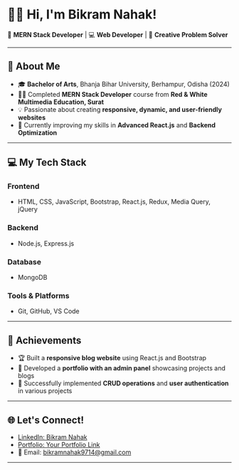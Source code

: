 # 🙋‍♂️ Hi, I'm Bikram Nahak!  

🎯 **MERN Stack Developer** | 💻 **Web Developer** | 🌟 **Creative Problem Solver**  

---

## 🚀 About Me  

- 🎓 **Bachelor of Arts**, Bhanja Bihar University, Berhampur, Odisha (2024)  
- 🧑‍💻 Completed **MERN Stack Developer** course from **Red & White Multimedia Education, Surat**  
- 💡 Passionate about creating **responsive, dynamic, and user-friendly websites**  
- 🌱 Currently improving my skills in **Advanced React.js** and **Backend Optimization**  

---

## 💻 My Tech Stack  

### **Frontend**  
- HTML, CSS, JavaScript, Bootstrap, React.js, Redux, Media Query, jQuery  

### **Backend**  
- Node.js, Express.js  

### **Database**  
- MongoDB  

### **Tools & Platforms**  
- Git, GitHub, VS Code  

---

## 🌟 Achievements  

- 🏆 Built a **responsive blog website** using React.js and Bootstrap  
- 🚀 Developed a **portfolio with an admin panel** showcasing projects and blogs  
- 💼 Successfully implemented **CRUD operations** and **user authentication** in various projects  

---

## 🌐 Let's Connect!  

- [LinkedIn: Bikram Nahak](https://www.linkedin.com/in/bikram-nahak-762328314/)  
- [Portfolio: Your Portfolio Link](https://github.com/BIKRAMNAHAK)  
- 📧 Email: [bikramnahak9714@gmail.com](mailto:bikramnahak9714@gmail.com)  

---


